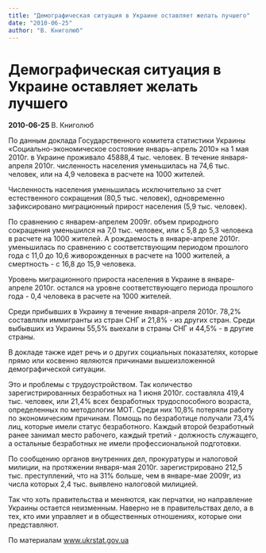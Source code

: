 ```yaml
---
title: "Демографическая ситуация в Украине оставляет желать лучшего"
date: "2010-06-25"
author: "В. Книголюб"
---
```


# Демографическая ситуация в Украине оставляет желать лучшего

**2010-06-25** В. Книголюб

По данным доклада Государственного комитета статистики Украины «Социально-экономическое состояние январь-апрель 2010» на 1 мая 2010г. в Украине проживало 45888,4 тыс. человек. В течение января-апреля 2010г. численность населения уменьшилась на 74,6 тыс. человек, или на 4,9 человека в расчете на 1000 жителей.

Численность населения уменьшилась исключительно за счет естественного сокращения (80,5 тыс. человек), одновременно зафиксировано миграционный прирост населения (5,9 тыс. человек).

По сравнению с январем-апрелем 2009г. объем природного сокращения уменьшился на 7,0 тыс. человек, или с 5,8 до 5,3 человека в расчете на 1000 жителей. А рождаемость в январе-апреле 2010г. уменьшилась по сравнению с соответствующим периодом прошлого года с 11,0 до 10,6 живорожденных в расчете на 1000 жителей, а смертность - с 16,8 до 15,9 человека.

Уровень миграционного прироста населения в Украине в январе-апреле 2010г. остался на уровне соответствующего периода прошлого года - 0,4 человека в расчете на 1000 жителей.

Среди прибывших в Украину в течение января-апреля 2010г. 78,2% составляли иммигранты из стран СНГ и 21,8% - из других стран. Среди выбывших из Украины 55,5% выехали в страны СНГ и 44,5% - в другие страны.

В докладе также идет речь и о других социальных показателях, которые прямо или косвенно являются причинами вышеизложенной демографической ситуации.

Это и проблемы с трудоустройством. Так количество зарегистрированных безработных на 1 июня 2010г. составляла 419,4 тыс. человек, или 21,4% всех безработных трудоспособного возраста, определенных по методологии МОТ. Среди них 10,8% потеряли работу по экономическим причинам. Помощь по безработице получали 73,4% лиц, которые имели статус безработного. Каждый второй безработный ранее занимал место рабочего, каждый третий - должность служащего, а остальные безработных не имели профессиональной подготовки.

По сообщению органов внутренних дел, прокуратуры и налоговой милиции, на протяжении января-мая 2010г. зарегистрировано 212,5 тыс. преступлений, что на 31% больше, чем в январе-мае 2009г, из числа которых 2,4 тыс. выявлено налоговой милицией.

Так что хоть правительства и меняются, как перчатки, но направление Украины остается неизменным. Наверно не в правительствах дело, а в тех, кто ими управляет и в общественных отношениях, которые они представляют.

По материалам www.ukrstat.gov.ua